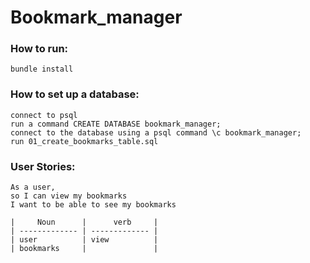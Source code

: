 # Bookmark_manager


### How to run:
```
bundle install 
```

### How to set up a database: 
```
connect to psql
run a command CREATE DATABASE bookmark_manager;
connect to the database using a psql command \c bookmark_manager;
run 01_create_bookmarks_table.sql
```

### User Stories: 
```
As a user, 
so I can view my bookmarks 
I want to be able to see my bookmarks

|     Noun      |      verb     |
| ------------- | ------------- |
| user          | view          |
| bookmarks     |               |
